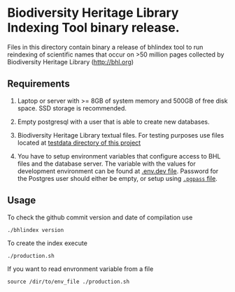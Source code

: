 # Biodiversity Heritage Library Indexing Tool binary release.

Files in this directory contain binary a release of bhlindex tool to
run reindexing of scientific names that occur on >50 million pages collected
by Biodiversity Heritage Library (http://bhl.org)

## Requirements

1. Laptop or server with >= 8GB of system memory and 500GB of free disk space.
   SSD storage is recommended.

2. Empty postgresql with a user that is able to create new databases.

3. Biodiversity Heritage Library textual files. For testing purposes use files
   located at [testdata directory of this project][testdata]

4. You have to setup environment variables that configure access to BHL files
   and the database server. The variable with the values for development
   environment can be found at [.env.dev file][env]. Password for the Postgres
   user should either be empty, or setup using [`.pgpass` file][pgpass].

## Usage

To check the github commit version and date of compilation use

```
./bhlindex version
```

To create the index execute

```
./production.sh
```
If you want to read envronment variable from a file

```
source /dir/to/env_file ./production.sh
```

[testdata]: https://github.com/gnames/bhlindex/tree/master/testdata/
[env]: https://raw.githubusercontent.com/gnames/bhlindex/master/.env.dev
[pgpass]: https://www.postgresql.org/docs/9.4/static/libpq-pgpass.html

